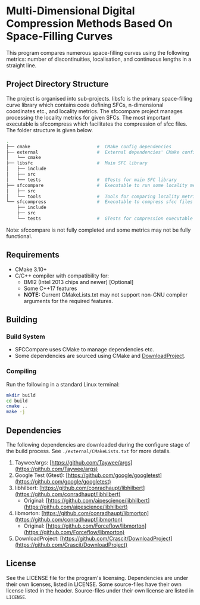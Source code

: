 # Multi-Dimensional Digital Compression Methods Based On Space-Filling Curves

This program compares numerous space-filling curves using the following metrics: number of discontinuities,
localisation, and continuous lengths in a straight line.

## Project Directory Structure

The project is organised into sub-projects. libsfc is the primary space-filling curve library which contains code defining SFCs, n-dimensional coordinates etc., and locality metrics. The sfccompare project manages processing the locality metrics for given SFCs. The most important executable is sfccompress which facilitates the compression of sfcc files. The folder structure is given below.

```bash
.
├── cmake                         #  CMake config dependencies
├── external                      #  External dependencies' CMake configs
│   └── cmake
├── libsfc                        #  Main SFC library
│   ├── include
│   ├── src
│   └── tests                     #  GTests for main SFC library
├── sfccompare                    #  Executable to run some locality metrics
│   ├── src
│   └── tools                     #  Tools for comparing locality metrics
└── sfccompress                   #  Executable to compress sfcc files
    ├── include
    ├── src
    └── tests                     #  GTests for compression executable
```

Note: sfccompare is not fully completed and some metrics may not be fully functional.

## Requirements

- CMake 3.10+
- C/C++ compiler with compatibility for:
  - BMI2 (Intel 2013 chips and newer) [Optional]
  - Some C++17 features
  - **NOTE:** Current CMakeLists.txt may not support non-GNU compiler arguments for the required features.

## Building

### Build System

- SFCCompare uses CMake to manage dependencies etc.
- Some dependencies are sourced using CMake and [DownloadProject](https://github.com/Crascit/DownloadProject).

### Compiling

Run the following in a standard Linux terminal:

```bash
mkdir build
cd build
cmake ..
make -j
```

## Dependencies

The following dependencies are downloaded during the configure stage of the build process. See `./external/CMakeLists.txt` for more details.

1. Taywee/args: [https://github.com/Taywee/args](https://github.com/Taywee/args)
2. Google Test (Gtest): [https://github.com/google/googletest](https://github.com/google/googletest)
3. libhilbert: [https://github.com/conradhaupt/libhilbert](https://github.com/conradhaupt/libhilbert)
   - Original: [https://github.com/aipescience/libhilbert](https://github.com/aipescience/libhilbert)
4. libmorton: [https://github.com/conradhaupt/libmorton](https://github.com/conradhaupt/libmorton)
   - Original: [https://github.com/Forceflow/libmorton](https://github.com/Forceflow/libmorton)
5. DownloadProject: [https://github.com/Crascit/DownloadProject](https://github.com/Crascit/DownloadProject)

## License

See the LICENSE file for the program's licensing. Dependencies are under their own licenses, listed in LICENSE. Some source-files have their own license listed in the header. Source-files under their own license are listed in `LICENSE`.
